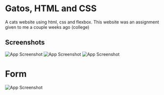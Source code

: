 # Gatos, HTML and CSS
A cats website using html, css and flexbox. This website was an assignment given to me a couple weeks ago (college)

## Screenshots

![App Screenshot](https://i.imgur.com/jq9kfb9.png)
![App Screenshot](https://i.imgur.com/MdmhgMK.png)
![App Screenshot](https://imgur.com/J47EIuU.png)
# Form
![App Screenshot](https://i.imgur.com/D87XH0D.png)
